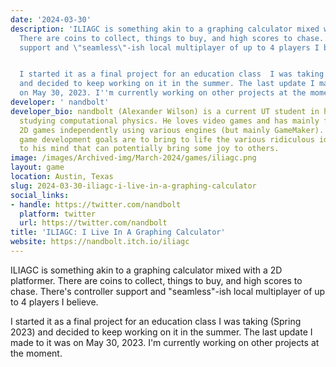 ```yaml
---
date: '2024-03-30'
description: 'ILIAGC is something akin to a graphing calculator mixed with a 2D platformer.
  There are coins to collect, things to buy, and high scores to chase. There''s controller
  support and \"seamless\"-ish local multiplayer of up to 4 players I believe.


  I started it as a final project for an education class  I was taking (Spring 2023)
  and decided to keep working on it in the summer. The last update I made to it was
  on May 30, 2023. I''m currently working on other projects at the moment.'
developer: ' nandbolt'
developer_bio: nandbolt (Alexander Wilson) is a current UT student in his 3rd year
  studying computational physics. He loves video games and has mainly focused on making
  2D games independently using various engines (but mainly GameMaker). His current
  game development goals are to bring to life the various ridiculous ideas that come
  to his mind that can potentially bring some joy to others.
image: /images/Archived-img/March-2024/games/iliagc.png
layout: game
location: Austin, Texas
slug: 2024-03-30-iliagc-i-live-in-a-graphing-calculator
social_links:
- handle: https://twitter.com/nandbolt
  platform: twitter
  url: https://twitter.com/nandbolt
title: 'ILIAGC: I Live In A Graphing Calculator'
website: https://nandbolt.itch.io/iliagc
---
```


ILIAGC is something akin to a graphing calculator mixed with a 2D platformer. There are coins to collect, things to buy, and high scores to chase. There's controller support and "seamless"-ish local multiplayer of up to 4 players I believe.

I started it as a final project for an education class  I was taking (Spring 2023) and decided to keep working on it in the summer. The last update I made to it was on May 30, 2023. I'm currently working on other projects at the moment.